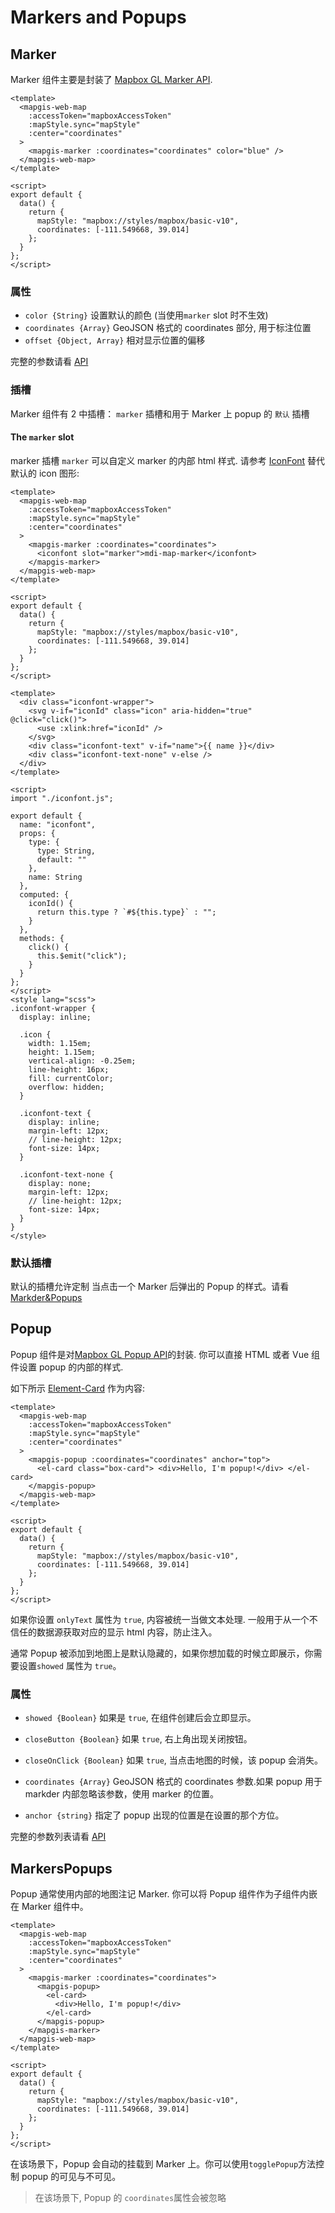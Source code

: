 # Markers and Popups

## Marker

Marker 组件主要是封装了 [Mapbox GL Marker API](https://docs.mapbox.com/mapbox-js/api/#marker).

```vue
<template>
  <mapgis-web-map
    :accessToken="mapboxAccessToken"
    :mapStyle.sync="mapStyle"
    :center="coordinates"
  >
    <mapgis-marker :coordinates="coordinates" color="blue" />
  </mapgis-web-map>
</template>

<script>
export default {
  data() {
    return {
      mapStyle: "mapbox://styles/mapbox/basic-v10",
      coordinates: [-111.549668, 39.014]
    };
  }
};
</script>
```

### 属性

- `color {String}` 设置默认的颜色 (当使用`marker` slot 时不生效)
- `coordinates {Array}` GeoJSON 格式的 coordinates 部分, 用于标注位置
- `offset {Object, Array}` 相对显示位置的偏移

完整的参数请看 [API](/zh/api/marker.md#props)

### 插槽

Marker 组件有 2 中插槽： `marker` 插槽和用于 Marker 上 popup 的 `默认` 插槽

#### The `marker` slot

marker 插槽 `marker` 可以自定义 marker 的内部 html 样式. 请参考 [IconFont](https://www.iconfont.cn/help/detail?spm=a313x.7781069.1998910419.16&helptype=code) 替代默认的 icon 图形:

```vue
<template>
  <mapgis-web-map
    :accessToken="mapboxAccessToken"
    :mapStyle.sync="mapStyle"
    :center="coordinates"
  >
    <mapgis-marker :coordinates="coordinates">
      <iconfont slot="marker">mdi-map-marker</iconfont>
    </mapgis-marker>
  </mapgis-web-map>
</template>

<script>
export default {
  data() {
    return {
      mapStyle: "mapbox://styles/mapbox/basic-v10",
      coordinates: [-111.549668, 39.014]
    };
  }
};
</script>
```

```vue
<template>
  <div class="iconfont-wrapper">
    <svg v-if="iconId" class="icon" aria-hidden="true" @click="click()">
      <use :xlink:href="iconId" />
    </svg>
    <div class="iconfont-text" v-if="name">{{ name }}</div>
    <div class="iconfont-text-none" v-else />
  </div>
</template>

<script>
import "./iconfont.js";

export default {
  name: "iconfont",
  props: {
    type: {
      type: String,
      default: ""
    },
    name: String
  },
  computed: {
    iconId() {
      return this.type ? `#${this.type}` : "";
    }
  },
  methods: {
    click() {
      this.$emit("click");
    }
  }
};
</script>
<style lang="scss">
.iconfont-wrapper {
  display: inline;

  .icon {
    width: 1.15em;
    height: 1.15em;
    vertical-align: -0.25em;
    line-height: 16px;
    fill: currentColor;
    overflow: hidden;
  }

  .iconfont-text {
    display: inline;
    margin-left: 12px;
    // line-height: 12px;
    font-size: 14px;
  }

  .iconfont-text-none {
    display: none;
    margin-left: 12px;
    // line-height: 12px;
    font-size: 14px;
  }
}
</style>
```

### 默认插槽

默认的插槽允许定制 当点击一个 Marker 后弹出的 Popup 的样式。请看 [Markder&Popups](#MarkersPopups)

## Popup

Popup 组件是对[Mapbox GL Popup API](https://docs.mapbox.com/mapbox-gl-js/api/#popup)的封装.
你可以直接 HTML 或者 Vue 组件设置 popup 的内部的样式.

如下所示 [Element-Card](https://element.eleme.cn/#/zh-CN/component/card) 作为内容:

```vue
<template>
  <mapgis-web-map
    :accessToken="mapboxAccessToken"
    :mapStyle.sync="mapStyle"
    :center="coordinates"
  >
    <mapgis-popup :coordinates="coordinates" anchor="top">
      <el-card class="box-card"> <div>Hello, I'm popup!</div> </el-card>
    </mapgis-popup>
  </mapgis-web-map>
</template>

<script>
export default {
  data() {
    return {
      mapStyle: "mapbox://styles/mapbox/basic-v10",
      coordinates: [-111.549668, 39.014]
    };
  }
};
</script>
```

如果你设置 `onlyText` 属性为 `true`, 内容被统一当做文本处理. 一般用于从一个不信任的数据源获取对应的显示 html 内容，防止注入。

通常 Popup 被添加到地图上是默认隐藏的，如果你想加载的时候立即展示，你需要设置`showed` 属性为 `true`。

### 属性

- `showed {Boolean}` 如果是 `true`, 在组件创建后会立即显示。

- `closeButton {Boolean}` 如果 `true`, 右上角出现关闭按钮。

- `closeOnClick {Boolean}` 如果 `true`, 当点击地图的时候，该 popup 会消失。

- `coordinates {Array}` GeoJSON 格式的 coordinates 参数.如果 popup 用于 markder 内部忽略该参数，使用 marker 的位置。

- `anchor {string}` 指定了 popup 出现的位置是在设置的那个方位。

完整的参数列表请看 [API](/zh/api/popup.md#props)

## MarkersPopups

Popup 通常使用内部的地图注记 Marker. 你可以将 Popup 组件作为子组件内嵌在 Marker 组件中。

```vue
<template>
  <mapgis-web-map
    :accessToken="mapboxAccessToken"
    :mapStyle.sync="mapStyle"
    :center="coordinates"
  >
    <mapgis-marker :coordinates="coordinates">
      <mapgis-popup>
        <el-card>
          <div>Hello, I'm popup!</div>
        </el-card>
      </mapgis-popup>
    </mapgis-marker>
  </mapgis-web-map>
</template>

<script>
export default {
  data() {
    return {
      mapStyle: "mapbox://styles/mapbox/basic-v10",
      coordinates: [-111.549668, 39.014]
    };
  }
};
</script>
```

在该场景下，Popup 会自动的挂载到 Marker 上。你可以使用`togglePopup`方法控制 popup 的可见与不可见。

> 在该场景下, Popup 的 `coordinates`属性会被忽略
